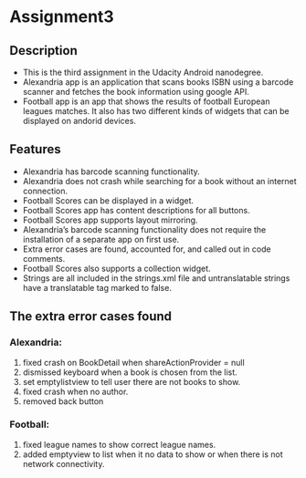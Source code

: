 # Assignment3
## Description
* This is the third assignment in the Udacity Android nanodegree. 
* Alexandria app is an application that scans books ISBN using a barcode scanner and fetches the book information using google API. 
* Football app is an app that shows the results of football European leagues matches. It also has two different kinds of widgets that can be displayed on andorid devices.

## Features
* Alexandria has barcode scanning functionality.
* Alexandria does not crash while searching for a book without an internet connection.
* Football Scores can be displayed in a widget.
* Football Scores app has content descriptions for all buttons.
* Football Scores app supports layout mirroring.
* Alexandria’s barcode scanning functionality does not require the installation of a separate app on first use.
* Extra error cases are found, accounted for, and called out in code comments.
* Football Scores also supports a collection widget.
* Strings are all included in the strings.xml file and untranslatable strings have a translatable tag marked to false.

## The extra error cases found

### Alexandria:
1. fixed crash on BookDetail when shareActionProvider = null
2. dismissed keyboard when a book is chosen from the list.
3. set emptylistview to tell user there are not books to show.
4. fixed crash when no author.
5. removed back button

### Football:
1. fixed league names to show correct league names.
2. added emptyview to list when it no data to show or when there is not network connectivity.


